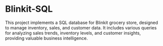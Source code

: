 # Blinkit-SQL
This project implements a SQL database for Blinkit grocery store, designed to manage inventory, sales, and customer data. It includes various queries for analyzing sales trends, inventory levels, and customer insights, providing valuable business intelligence.
